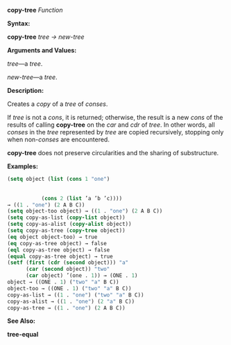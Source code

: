 **copy-tree** *Function* 



**Syntax:** 



**copy-tree** *tree → new-tree* 



**Arguments and Values:** 



*tree*—a *tree*. 



*new-tree*—a *tree*. 



**Description:** 



Creates a *copy* of a *tree* of *conses*. 



If *tree* is not a *cons*, it is returned; otherwise, the result is a new *cons* of the results of calling **copy-tree** on the *car* and *cdr* of *tree*. In other words, all *conses* in the *tree* represented by *tree* are copied recursively, stopping only when non-*conses* are encountered. 



**copy-tree** does not preserve circularities and the sharing of substructure. 



**Examples:**
```lisp
(setq object (list (cons 1 "one") 
		   
		   
		   (cons 2 (list ’a ’b ’c)))) 
→ ((1 . "one") (2 A B C)) 
(setq object-too object) → ((1 . "one") (2 A B C)) 
(setq copy-as-list (copy-list object)) 
(setq copy-as-alist (copy-alist object)) 
(setq copy-as-tree (copy-tree object)) 
(eq object object-too) → true 
(eq copy-as-tree object) → false 
(eql copy-as-tree object) → false 
(equal copy-as-tree object) → true 
(setf (first (cdr (second object))) "a" 
      (car (second object)) "two" 
      (car object) ’(one . 1)) → (ONE . 1) 
object → ((ONE . 1) ("two" "a" B C)) 
object-too → ((ONE . 1) ("two" "a" B C)) 
copy-as-list → ((1 . "one") ("two" "a" B C)) 
copy-as-alist → ((1 . "one") (2 "a" B C)) 
copy-as-tree → ((1 . "one") (2 A B C)) 
```
**See Also:** 



**tree-equal** 



